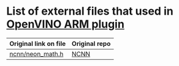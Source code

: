 # List of external files that used in [OpenVINO ARM plugin](https://github.com/openvinotoolkit/openvino_contrib/tree/master/modules/arm_plugin)

| **Original link on file**                                                                    | **Original repo** |
|----------------------------------------------------------------------------------------------|-------------------|
| [ncnn/neon_math.h](https://github.com/Tencent/ncnn/blob/master/src/layer/arm/neon_mathfun.h) | [NCNN](https://github.com/Tencent/ncnn) |
